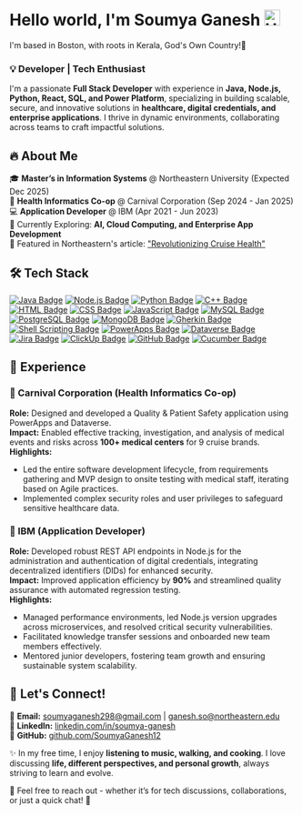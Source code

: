 # Hello world, I'm Soumya Ganesh <img src="https://user-images.githubusercontent.com/1303154/88677602-1635ba80-d120-11ea-84d8-d263ba5fc3c0.gif" width="28px" height="28px" alt="Hello">

I'm based in Boston, with roots in Kerala, God's Own Country!🌴 

### 💡 Developer | Tech Enthusiast 

I'm a passionate **Full Stack Developer** with experience in **Java, Node.js, Python, React, SQL, and Power Platform**, specializing in building scalable, secure, and innovative solutions in **healthcare, digital credentials, and enterprise applications**. I thrive in dynamic environments, collaborating across teams to craft impactful solutions.

## 🔥 About Me

🎓 **Master’s in Information Systems** @ Northeastern University (Expected Dec 2025)  
🏢 **Health Informatics Co-op** @ Carnival Corporation (Sep 2024 - Jan 2025)  
💻 **Application Developer** @ IBM (Apr 2021 - Jun 2023)  
📍 Currently Exploring: **AI, Cloud Computing, and Enterprise App Development**  
📣 Featured in Northeastern's article: ["Revolutionizing Cruise Health"](https://miami.northeastern.edu/news/revolutionizing-cruise-health-co-op-student-develops-innovative-app-for-carnival-corporation/)

## 🛠️ Tech Stack

[![Java Badge](https://img.shields.io/badge/-Java-ED8B00?style=for-the-badge&logo=java&logoColor=white)](#)
[![Node.js Badge](https://img.shields.io/badge/-Node.js-339933?style=for-the-badge&logo=node.js&logoColor=white)](#)
[![Python Badge](https://img.shields.io/badge/-Python-3776AB?style=for-the-badge&logo=python&logoColor=white)](#)
[![C++ Badge](https://img.shields.io/badge/-C++-00599C?style=for-the-badge&logo=c%2B%2B&logoColor=white)](#)
[![HTML Badge](https://img.shields.io/badge/-HTML-E34F26?style=for-the-badge&logo=html5&logoColor=white)](#)
[![CSS Badge](https://img.shields.io/badge/-CSS-1572B6?style=for-the-badge&logo=css3&logoColor=white)](#)
[![JavaScript Badge](https://img.shields.io/badge/-JavaScript-F0DB4F?style=for-the-badge&logo=javascript&logoColor=black)](#)
[![MySQL Badge](https://img.shields.io/badge/-MySQL-4479A1?style=for-the-badge&logo=mysql&logoColor=white)](#)
[![PostgreSQL Badge](https://img.shields.io/badge/-PostgreSQL-336791?style=for-the-badge&logo=postgresql&logoColor=white)](#)
[![MongoDB Badge](https://img.shields.io/badge/-MongoDB-47A248?style=for-the-badge&logo=mongodb&logoColor=white)](#)
[![Gherkin Badge](https://img.shields.io/badge/-Gherkin-79B8FF?style=for-the-badge&logo=data&logoColor=white)](#)
[![Shell Scripting Badge](https://img.shields.io/badge/-Shell_Scripting-4EAA25?style=for-the-badge&logo=gnu-bash&logoColor=white)](#)
[![PowerApps Badge](https://img.shields.io/badge/-PowerApps-742774?style=for-the-badge&logoColor=white)](#)
[![Dataverse Badge](https://img.shields.io/badge/-Dataverse-1A73E8?style=for-the-badge&logo=microsoft&logoColor=white)](#)
[![Jira Badge](https://img.shields.io/badge/-Jira-0052CC?style=for-the-badge&logo=jira&logoColor=white)](#)
[![ClickUp Badge](https://img.shields.io/badge/-ClickUp-5B5B5B?style=for-the-badge&logo=clickup&logoColor=white)](#)
[![GitHub Badge](https://img.shields.io/badge/-GitHub-181717?style=for-the-badge&logo=github&logoColor=white)](#)
[![Cucumber Badge](https://img.shields.io/badge/-Cucumber-23D96C?style=for-the-badge&logo=cucumber&logoColor=white)](#)

## 💼 Experience

### 🌟 Carnival Corporation (Health Informatics Co-op)
**Role:** Designed and developed a Quality & Patient Safety application using PowerApps and Dataverse.  
**Impact:** Enabled effective tracking, investigation, and analysis of medical events and risks across **100+ medical centers** for 9 cruise brands.   
**Highlights:**  
- Led the entire software development lifecycle, from requirements gathering and MVP design to onsite testing with medical staff, iterating based on Agile practices.  
- Implemented complex security roles and user privileges to safeguard sensitive healthcare data.

### 🌟 IBM (Application Developer)
**Role:**  Developed robust REST API endpoints in Node.js for the administration and authentication of digital credentials, integrating decentralized identifiers (DIDs) for enhanced security.     
**Impact:**  Improved application efficiency by **90%** and streamlined quality assurance with automated regression testing.    
**Highlights:**  
- Managed performance environments, led Node.js version upgrades across microservices, and resolved critical security vulnerabilities.  
- Facilitated knowledge transfer sessions and onboarded new team members effectively.  
- Mentored junior developers, fostering team growth and ensuring sustainable system scalability.

## 🤝 Let's Connect!

💌 **Email:** [soumyaganesh298@gmail.com](mailto:soumyaganesh298@gmail.com) | [ganesh.so@northeastern.edu](mailto:ganesh.so@northeastern.edu)   
💼 **LinkedIn:** [linkedin.com/in/soumya-ganesh](https://linkedin.com/in/soumya-ganesh)  
🐙 **GitHub:** [github.com/SoumyaGanesh12](https://github.com/SoumyaGanesh12)  

✨ In my free time, I enjoy **listening to music, walking, and cooking**. I love discussing **life, different perspectives, and personal growth**, always striving to learn and evolve.  

🔗 Feel free to reach out - whether it’s for tech discussions, collaborations, or just a quick chat! 🚀

